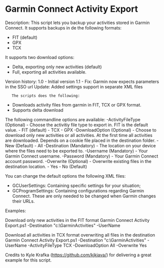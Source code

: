 # Garmin Connect Activity Export

Description:
This script lets you backup your activities stored in Garmin Connect. It supports backups in de the following formats:
- FIT (default)
- GPX
- TCX

It supports two download options:
- Delta, exporting only new activities (default)
- Full, exporting all activities available. 


Version history:
 1.0 - Initial version 
 1.1 - Fix: Garmin now expects parameters in the SSO url
       Update: Added settings support in separate XML files

	   The scripts does the following:
 - Downloads activity files from garmin in FIT, TCX or GPX format.
 - Supports delta download

The following commandline options are available:
-ActivityFileType (Optional) - Choose the activitiy file type to export in. FIT is the default value.
	- FIT (default)
	- TCX
	- GPX
-DownloadOption (Optional) - Choose to download only new activities or all activities. At the first time all activities are downloaded. Depends on a cookie file placed in the destination folder. 
	- New (Default)
	- All 
-Destination (Mandatory) - The location on your device where the files need to be exported to.
-Username (Mandatory) - Your Garmin Connect username.
-Password (Mandatory) - Your Garmin Connect account password.
-Overwrite (Optional) - Overwrite existing files in the destination location.
	- Yes
	- No (Default)

You can change the default options the following XML files:
- GCUserSettings: Containing specific settings for your situation;
- GCProgramSettings: Containing configurations regarding Garmin Connect. These are only needed to be changed when Garmin changes their URLs.

Examples:

Download only new activities in the FIT format
Garmin Connect Activity Export.ps1 -Destination "c:\GarminActivities" -UserName <Your Garmin Connect Username> 

Download all activities in TCX format overwriting all files in the destination
Garmin Connect Activity Export.ps1 -Destination "c:\GarminActivities" -UserName <Your Garmin Connect Username> -ActivityFileType TCX -DownloadOption All -Overwrite Yes

Credits to Kyle Krafka (https://github.com/kjkjava/) for delivering a great example for this script. 
